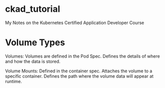 # ckad_tutorial
My Notes on the Kubernetes Certified Application Developer Course

# Volume Types

Volumes:
Volumes are defined in the Pod Spec. 
Defines the details of where and how the data is stored.

Volume Mounts:
Defined in the container spec.
Attaches the volume to a specific container.
Defines the path where the volume data will appear at runtime.
